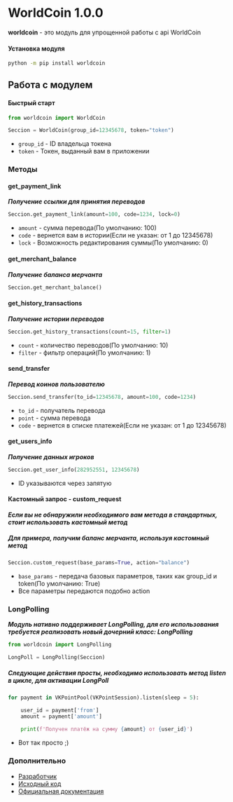 WorldCoin 1.0.0
=================================================================================================================================================================================
**worldcoin** - это модуль для упрощенной работы с api WorldCoin

#### Установка модуля
```bash
python -m pip install worldcoin
```

Работа с модулем
---
#### Быстрый старт
```python /* или python3 */
from worldcoin import WorldCoin

Seccion = WorldCoin(group_id=12345678, token="token")
```
* `group_id` - ID владельца токена
* `token` - Токен, выданный вам в приложении

### Методы 

#### get_payment_link
***Получение ссылки для принятия переводов***
```python /* или python3 */
Seccion.get_payment_link(amount=100, code=1234, lock=0)
```
* `amount` - сумма перевода(По умолчанию: 100)
* `code` - вернется вам в истории(Если не указан: от 1 до 12345678)
* `lock` - Возможность редактирования суммы(По умолчанию: 0) 

#### get_merchant_balance
***Получение баланса мерчанта***
```python /* или python3 */
Seccion.get_merchant_balance()
```


#### get_history_transactions
***Получение истории переводов***
```python /* или python3 */
Seccion.get_history_transactions(count=15, filter=1)
```
* `count` - количество переводов(По умолчанию: 10)
* `filter` - фильтр операций(По умолчанию: 1)


#### send_transfer
***Перевод коинов пользователю***
```python /* или python3 */
Seccion.send_transfer(to_id=12345678, amount=100, code=1234)
```
* `to_id` - получатель перевода
* `point` - сумма перевода
* `code` - вернется в списке платежей(Если не указан: от 1 до 12345678)

#### get_users_info
***Получение данных игроков***
```python /* или python3 */
Seccion.get_user_info(282952551, 12345678)
```
* ID указываются через запятую

#### Кастомный запрос - custom_request
***Если вы не обнаружили необходимого вам метода в стандартных, 
стоит использовать кастомный метод***
##### Для примера, получим баланс мерчанта, используя кастомный метод
```python /* или python3 */
Seccion.custom_request(base_params=True, action="balance")
```
* `base_params` - передача базовых параметров, таких как group_id и token(По умолчанию: True)
* Все параметры передаются подобно action


### LongPolling
***Модуль нативно поддерживает LongPolling, 
для его использования требуется реализовать новый дочерний класс: LongPolling***
```python /* или python3 */
from worldcoin import LongPolling

LongPoll = LongPolling(Seccion)
```

##### Следующие действия просты, необходимо использовать метод listen в цикле, для активации LongPoll
```python /* или python3 */
for payment in VKPointPool(VKPointSession).listen(sleep = 5):

    user_id = payment['from']
    amount = payment['amount']

    print(f'Получен платёж на сумму {amount} от {user_id}')
```
* Вот так просто ;)
### Дополнительно

* [Разработчик](http://vk.com/duzive)
* [Исходный код](./worldcoin/worldcoin.py)
* [Официальная документация](https://worldcoin.docs.apiary.io/#/reference/история-переводов)